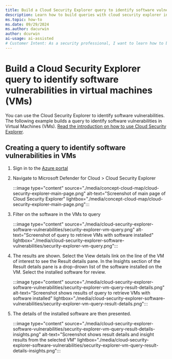 ```yaml
---
title: Build a Cloud Security Explorer query to identify software vulnerabilities
description: Learn how to build queries with cloud security explorer in Microsoft Defender for Cloud to proactively identify software vulnerabilities in VMs
ms.topic: how-to
ms.date: 09/29/2024
ms.author: dacurwin
author: dcurwin
ai-usage: ai-assisted
# Customer Intent: As a security professional, I want to learn how to build queries with Cloud Security Explorer in Microsoft Defender for Cloud to show software vulnerabilities in VMs.
---
```


# Build a Cloud Security Explorer query to identify software vulnerabilities in virtual machines (VMs)

You can use the Cloud Security Explorer to identify software vulnerabilities. The following example builds a query to identify software vulnerabilities in Virtual Machines (VMs). [Read the introduction on how to use Cloud Security Explorer](how-to-manage-cloud-security-explorer.md).

## Creating a query to identify software vulnerabilities in VMs

1. Sign in to the [Azure portal](https://portal.azure.com)

1. Navigate to Microsoft Defender for Cloud > Cloud Security Explorer

    :::image type="content" source="./media/concept-cloud-map/cloud-security-explorer-main-page.png" alt-text="Screenshot of main page of Cloud Security Explorer" lightbox="./media/concept-cloud-map/cloud-security-explorer-main-page.png":::

1. Filter on the software in the VMs to query

    :::image type="content" source="./media/cloud-security-explorer-software-vulnerabilities/security-explorer-vm-query.png" alt-text="Screenshot of query to retrieve VMs with software installed" lightbox="./media/cloud-security-explorer-software-vulnerabilities/security-explorer-vm-query.png":::

1. The results are shown. Select the View details link on the line of the VM of interest to see the Result details pane. In the Insights section of the Result details pane is a drop-drown list of the software installed on the VM. Select the installed software for review.

    :::image type="content" source="./media/cloud-security-explorer-software-vulnerabilities/security-explorer-vm-query-result-details.png" alt-text="Screenshot shows results of query to retrieve VMs with software installed" lightbox="./media/cloud-security-explorer-software-vulnerabilities/security-explorer-vm-query-result-details.png":::

1. The details of the installed software are then presented.

    :::image type="content" source="./media/cloud-security-explorer-software-vulnerabilities/security-explorer-vm-query-result-details-insights.png" alt-text="Screenshot shows result details and insight results from the selected VM" lightbox="./media/cloud-security-explorer-software-vulnerabilities/security-explorer-vm-query-result-details-insights.png":::

